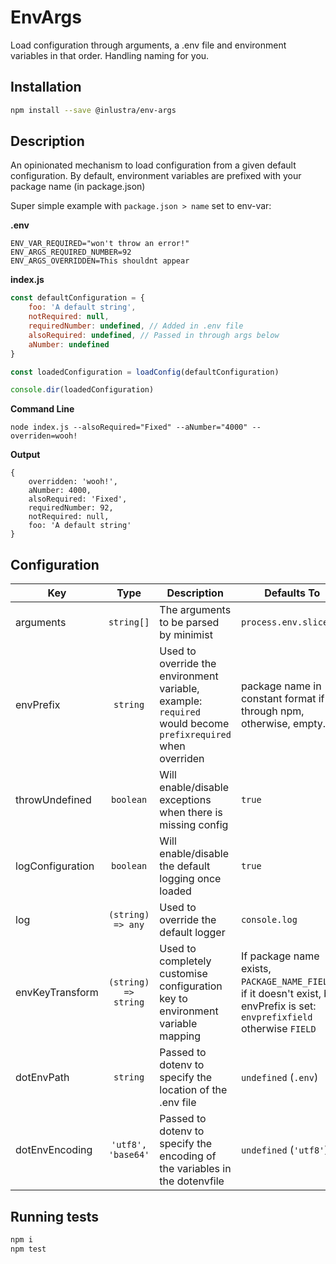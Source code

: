 # EnvArgs

 Load configuration through arguments, a .env file and environment variables in that order. Handling naming for you.

 ## Installation

 ```BASH
 npm install --save @inlustra/env-args
 ```

 ## Description

 An opinionated mechanism to load configuration from a given default configuration.
 By default, environment variables are prefixed with your package name (in package.json)

 Super simple example with `package.json > name` set to env-var:

**.env**
```
ENV_VAR_REQUIRED="won't throw an error!"
ENV_ARGS_REQUIRED_NUMBER=92
ENV_ARGS_OVERRIDDEN=This shouldnt appear
```

**index.js**
 ```javascript
 const defaultConfiguration = {
     foo: 'A default string',
     notRequired: null,
     requiredNumber: undefined, // Added in .env file
     alsoRequired: undefined, // Passed in through args below
     aNumber: undefined
 }

 const loadedConfiguration = loadConfig(defaultConfiguration)

 console.dir(loadedConfiguration)
 ```

**Command Line**

 `node index.js --alsoRequired="Fixed" --aNumber="4000" --overriden=wooh!`

 **Output**
```
{
    overridden: 'wooh!',
    aNumber: 4000,
    alsoRequired: 'Fixed',
    requiredNumber: 92,
    notRequired: null,
    foo: 'A default string'
}
```

## Configuration
| Key              |         Type         | Description                                                                                                 | Defaults To                                                                                                                 |   |
|------------------|:--------------------:|-------------------------------------------------------------------------------------------------------------|-----------------------------------------------------------------------------------------------------------------------------|:-:|
| arguments        |      `string[]`      | The arguments to be parsed by minimist                                                                      | `process.env.slice(2)`                                                                                                      |   |
| envPrefix        |       `string`       | Used to override the environment variable, example: `required` would become `prefixrequired` when overriden | package name in constant format if run through npm, otherwise, empty.                                                       |   |
| throwUndefined   |       `boolean`      | Will enable/disable exceptions when there is missing config                                                 | `true`                                                                                                                      |   |
| logConfiguration |       `boolean`      | Will enable/disable the default logging once loaded                                                         | `true`                                                                                                                      |   |
| log              |   `(string) => any`  | Used to override the default logger                                                                         | `console.log`                                                                                                               |   |
| envKeyTransform  | `(string) => string` | Used to completely customise configuration key to environment variable mapping                              | If package name exists, `PACKAGE_NAME_FIELD`, if it doesn't exist, but envPrefix is set: `envprefixfield` otherwise `FIELD` |   |
| dotEnvPath       |       `string`       | Passed to dotenv to specify the location of the .env file                                                   | `undefined` (`.env`)                                                                                                        |   |
| dotEnvEncoding   |  `'utf8', 'base64'` | Passed to dotenv to specify the encoding of the variables in the dotenvfile                                 | `undefined` (`'utf8'`)                                                                                                      |   |

## Running tests
```bash
npm i
npm test
```
